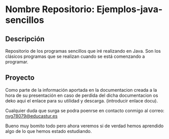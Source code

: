# Nombre Repositorio: Ejemplos-java-sencillos

## Descripción
Repositorio de los programas sencillos que iré realizando en Java. Son los clásicos programas que se realizan cuando se está comenzando a programar.

## Proyecto
Como parte de la información aportada en la documentacion creada a la hora de su presentación en caso de perdida del dicha documentacion os deko aqui el enlace para su utilidad y descarga.
(introducir enlace docu).

Cualquier duda que surga se podra poenrse en contacto conmigo al correo: nvg78079@educastur.es

Bueno muy bomito todo pero ahora veremos si de verdad hemos aprendido algo de lo que hemos estado estudiando.
